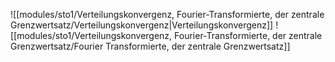 ![[modules/sto1/Verteilungskonvergenz, Fourier-Transformierte, der zentrale Grenzwertsatz/Verteilungskonvergenz|Verteilungskonvergenz]]
![[modules/sto1/Verteilungskonvergenz, Fourier-Transformierte, der zentrale Grenzwertsatz/Fourier Transformierte, der zentrale Grenzwertsatz]]